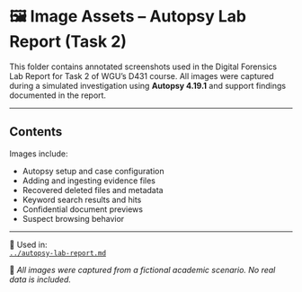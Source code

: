 # 🖼️ Image Assets – Autopsy Lab Report (Task 2)

This folder contains annotated screenshots used in the Digital Forensics Lab Report for Task 2 of WGU’s D431 course. All images were captured during a simulated investigation using **Autopsy 4.19.1** and support findings documented in the report.

---

## Contents

Images include:

- Autopsy setup and case configuration
- Adding and ingesting evidence files
- Recovered deleted files and metadata
- Keyword search results and hits
- Confidential document previews
- Suspect browsing behavior

---

📁 Used in:  
[`../autopsy-lab-report.md`](../autopsy-lab-report.md)

🛑 *All images were captured from a fictional academic scenario. No real data is included.*

